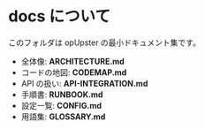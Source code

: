 # docs について

このフォルダは opUpster の最小ドキュメント集です。  
- 全体像: **ARCHITECTURE.md**  
- コードの地図: **CODEMAP.md**  
- API の扱い: **API-INTEGRATION.md**  
- 手順書: **RUNBOOK.md**  
- 設定一覧: **CONFIG.md**  
- 用語集: **GLOSSARY.md**
